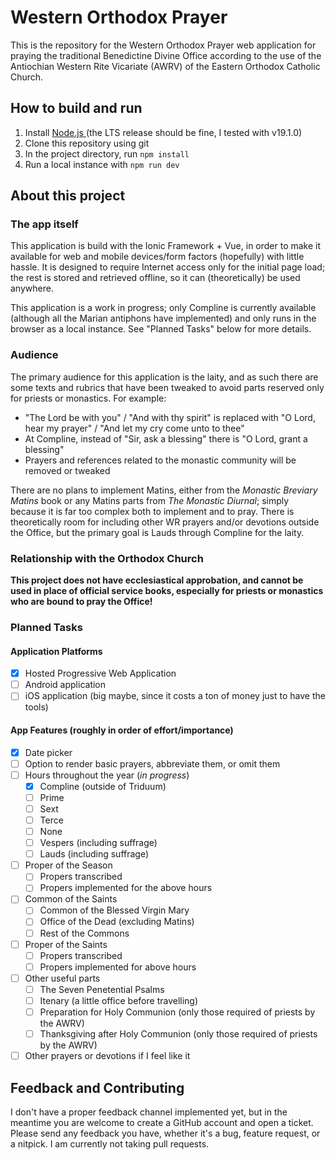 # Western Orthodox Prayer
This is the repository for the Western Orthodox Prayer web application for praying the traditional Benedictine Divine 
Office according to the use of the Antiochian Western Rite Vicariate (AWRV) of the Eastern Orthodox Catholic Church.

## How to build and run
1. Install [Node.js ](https://nodejs.org/en/download)(the LTS release should be fine, I tested with v19.1.0)
2. Clone this repository using git
3. In the project directory, run `npm install`
4. Run a local instance with `npm run dev`
## About this project

### The app itself
This application is build with the Ionic Framework + Vue, in order to make it available for web and mobile devices/form 
factors (hopefully) with little hassle. It is designed to require Internet access only for the initial page load; the 
rest is stored and retrieved offline, so it can (theoretically) be used anywhere.

This application is a work in progress; only Compline is currently available (although all the Marian antiphons have 
implemented) and only runs in the browser as a local instance. See "Planned Tasks" below for more details.

### Audience
The primary audience for this application is the laity, and as such there are some texts and rubrics that have been 
tweaked to avoid parts reserved only for priests or monastics. For example:
- "The Lord be with you" / "And with thy spirit" is replaced with "O Lord, hear my prayer" / "And let my cry come unto to thee"
- At Compline, instead of "Sir, ask a blessing" there is "O Lord, grant a blessing"
- Prayers and references related to the monastic community will be removed or tweaked

There are no plans to implement Matins, either from the *Monastic Breviary Matins* book or any Matins parts from *The 
Monastic Diurnal*; simply because it is far too complex both to implement and to pray. There is theoretically room for 
including other WR prayers and/or devotions outside the Office, but the primary goal is Lauds through Compline for the laity.

### Relationship with the Orthodox Church
**This project does not have ecclesiastical approbation, and cannot be used in place of official service books, 
especially for priests or monastics who are bound to pray the Office!**

### Planned Tasks

#### Application Platforms
- [x] Hosted Progressive Web Application
- [ ] Android application
- [ ] iOS application (big maybe, since it costs a ton of money just to have the tools)

#### App Features (roughly in order of effort/importance)
- [x] Date picker
- [ ] Option to render basic prayers, abbreviate them, or omit them
- [ ] Hours throughout the year (*in progress*)
  - [x] Compline (outside of Triduum)
  - [ ] Prime
  - [ ] Sext
  - [ ] Terce
  - [ ] None
  - [ ] Vespers (including suffrage)
  - [ ] Lauds (including suffrage)
- [ ] Proper of the Season 
  - [ ] Propers transcribed
  - [ ] Propers implemented for the above hours
- [ ] Common of the Saints
  - [ ] Common of the Blessed Virgin Mary
  - [ ] Office of the Dead (excluding Matins)
  - [ ] Rest of the Commons
- [ ] Proper of the Saints
  - [ ] Propers transcribed
  - [ ] Propers implemented for above hours
- [ ] Other useful parts
  - [ ] The Seven Penetential Psalms
  - [ ] Itenary (a little office before travelling)
  - [ ] Preparation for Holy Communion (only those required of priests by the AWRV)
  - [ ] Thanksgiving after Holy Communion (only those required of priests by the AWRV)
- [ ] Other prayers or devotions if I feel like it

## Feedback and Contributing
I don't have a proper feedback channel implemented yet, but in the meantime you are welcome to create a GitHub account 
and open a ticket. Please send any feedback you have, whether it's a bug, feature request, or a nitpick. I am currently 
not taking pull requests.